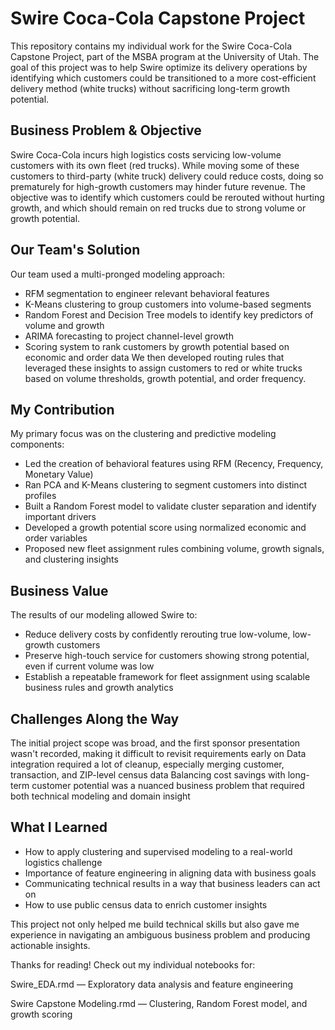 # Swire Coca-Cola Capstone Project

This repository contains my individual work for the Swire Coca-Cola Capstone Project, part of the MSBA program at the University of Utah. The goal of this project was to help Swire optimize its delivery operations by identifying which customers could be transitioned to a more cost-efficient delivery method (white trucks) without sacrificing long-term growth potential.

## Business Problem & Objective

Swire Coca-Cola incurs high logistics costs servicing low-volume customers with its own fleet (red trucks). While moving some of these customers to third-party (white truck) delivery could reduce costs, doing so prematurely for high-growth customers may hinder future revenue. The objective was to identify which customers could be rerouted without hurting growth, and which should remain on red trucks due to strong volume or growth potential.

## Our Team's Solution

Our team used a multi-pronged modeling approach:
- RFM segmentation to engineer relevant behavioral features
- K-Means clustering to group customers into volume-based segments
- Random Forest and Decision Tree models to identify key predictors of volume and growth
- ARIMA forecasting to project channel-level growth
- Scoring system to rank customers by growth potential based on economic and order data
We then developed routing rules that leveraged these insights to assign customers to red or white trucks based on volume thresholds, growth potential, and order frequency.

 ## My Contribution

My primary focus was on the clustering and predictive modeling components:
- Led the creation of behavioral features using RFM (Recency, Frequency, Monetary Value)
- Ran PCA and K-Means clustering to segment customers into distinct profiles
- Built a Random Forest model to validate cluster separation and identify important drivers
- Developed a growth potential score using normalized economic and order variables
- Proposed new fleet assignment rules combining volume, growth signals, and clustering insights

## Business Value

The results of our modeling allowed Swire to:
- Reduce delivery costs by confidently rerouting true low-volume, low-growth customers
- Preserve high-touch service for customers showing strong potential, even if current volume was low
- Establish a repeatable framework for fleet assignment using scalable business rules and growth analytics

## Challenges Along the Way

The initial project scope was broad, and the first sponsor presentation wasn't recorded, making it difficult to revisit requirements early on
Data integration required a lot of cleanup, especially merging customer, transaction, and ZIP-level census data
Balancing cost savings with long-term customer potential was a nuanced business problem that required both technical modeling and domain insight

## What I Learned

- How to apply clustering and supervised modeling to a real-world logistics challenge
- Importance of feature engineering in aligning data with business goals
- Communicating technical results in a way that business leaders can act on
- How to use public census data to enrich customer insights

This project not only helped me build technical skills but also gave me experience in navigating an ambiguous business problem and producing actionable insights.

Thanks for reading! Check out my individual notebooks for:

Swire_EDA.rmd — Exploratory data analysis and feature engineering

Swire Capstone Modeling.rmd — Clustering, Random Forest model, and growth scoring

